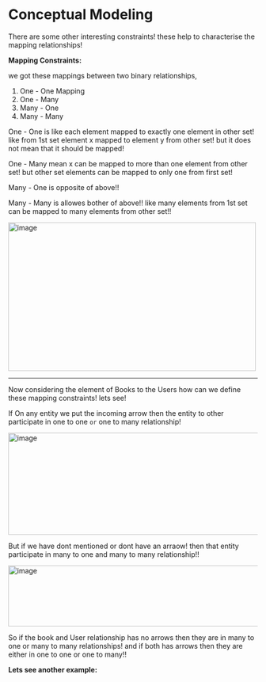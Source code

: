 # Conceptual Modeling

There are some other interesting constraints! these help to characterise the mapping relationships!

**Mapping Constraints:**

we got these mappings between two binary relationships,

1. One - One Mapping
2. One - Many
3. Many - One
4. Many - Many


One - One is like each element mapped to exactly one element in other set! like from 1st set element x mapped to element y from other set! but it does not mean that it should be mapped!

One - Many mean x can be mapped to more than one element from other set! but other set elements can be mapped to only one from first set!

Many - One is opposite of above!! 

Many - Many is allowes bother of above!! like many elements from 1st set can be mapped to many elements from other set!!

<img width="500" height="300" alt="image" src="https://github.com/user-attachments/assets/558c2917-cba5-4a91-b9c7-617291fe20ea" />


<hr>

Now considering the element of Books to the Users how can we define these mapping constraints! lets see!

If On any entity we put the incoming arrow then the entity to other participate in one to one `or` one to many relationship!

<img width="1029" height="206" alt="image" src="https://github.com/user-attachments/assets/f53f6de1-bd8b-4368-ac83-181d5762174a" />

But if we have dont mentioned or dont have an arraow! then that entity participate in many to one and many to many relationship!!

<img width="894" height="123" alt="image" src="https://github.com/user-attachments/assets/3ae37348-2baa-4293-bf93-d28f90a7113d" />

So if the book and User relationship has no arrows then they are in many to one or many to many relationships! and if both has arrows then they are either in one to one or one to many!!

**Lets see another example:**
